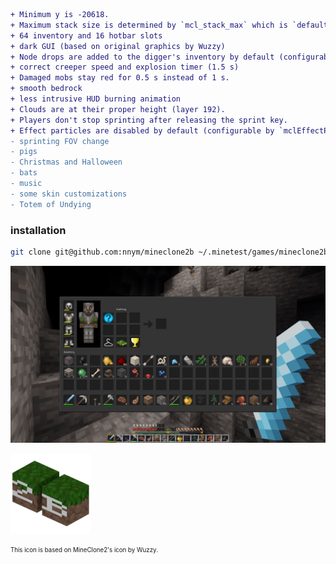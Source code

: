 ```diff
+ Minimum y is -20618.
+ Maximum stack size is determined by `mcl_stack_max` which is `default_stack_max` by default.
+ 64 inventory and 16 hotbar slots
+ dark GUI (based on original graphics by Wuzzy)
+ Node drops are added to the digger's inventory by default (configurable by `mcl_add_drops`).
+ correct creeper speed and explosion timer (1.5 s)
+ Damaged mobs stay red for 0.5 s instead of 1 s.
+ smooth bedrock
+ less intrusive HUD burning animation
+ Clouds are at their proper height (layer 192).
+ Players don't stop sprinting after releasing the sprint key.
+ Effect particles are disabled by default (configurable by `mclEffectParticles`).
- sprinting FOV change
- pigs
- Christmas and Halloween
- bats
- music
- some skin customizations
- Totem of Undying
```

### installation
```sh
git clone git@github.com:nnym/mineclone2b ~/.minetest/games/mineclone2b
```

![](inventory.png)

![](menu/icon.png)

<sub><sup>This icon is based on MineClone2's icon by Wuzzy.</sub></sup>
